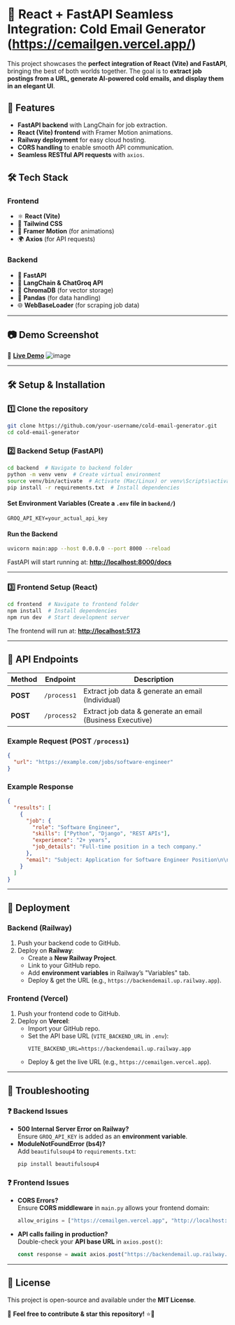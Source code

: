 # 🚀 React + FastAPI Seamless Integration: Cold Email Generator (https://cemailgen.vercel.app/)

This project showcases the **perfect integration of React (Vite) and FastAPI**, bringing the best of both worlds together. The goal is to **extract job postings from a URL, generate AI-powered cold emails, and display them in an elegant UI**.

## 🌟 Features
- **FastAPI backend** with LangChain for job extraction.
- **React (Vite) frontend** with Framer Motion animations.
- **Railway deployment** for easy cloud hosting.
- **CORS handling** to enable smooth API communication.
- **Seamless RESTful API requests** with `axios`.

## 🛠️ Tech Stack
### **Frontend**
- ⚛️ **React (Vite)**
- 🎨 **Tailwind CSS**
- 🚀 **Framer Motion** (for animations)
- 🌍 **Axios** (for API requests)

### **Backend**
- 🐍 **FastAPI**
- 🤖 **LangChain & ChatGroq API**
- 📂 **ChromaDB** (for vector storage)
- 📝 **Pandas** (for data handling)
- 🌐 **WebBaseLoader** (for scraping job data)

---

## 📷 **Demo Screenshot**
🚀 **[Live Demo](https://cemailgen.vercel.app/)** 
![image](https://github.com/user-attachments/assets/2e1d2cde-3057-4392-a96c-f88f82a2fe98)


---

## 🛠️ **Setup & Installation**
### **1️⃣ Clone the repository**
```sh
git clone https://github.com/your-username/cold-email-generator.git
cd cold-email-generator
```

### **2️⃣ Backend Setup (FastAPI)**
```sh
cd backend  # Navigate to backend folder
python -m venv venv  # Create virtual environment
source venv/bin/activate  # Activate (Mac/Linux) or venv\Scripts\activate (Windows)
pip install -r requirements.txt  # Install dependencies
```

#### **Set Environment Variables** (Create a `.env` file in `backend/`)
```
GROQ_API_KEY=your_actual_api_key
```

#### **Run the Backend**
```sh
uvicorn main:app --host 0.0.0.0 --port 8000 --reload
```
FastAPI will start running at: **[http://localhost:8000/docs](http://localhost:8000/docs)**

---

### **3️⃣ Frontend Setup (React)**
```sh
cd frontend  # Navigate to frontend folder
npm install  # Install dependencies
npm run dev  # Start development server
```
The frontend will run at: **[http://localhost:5173](http://localhost:5173)**

---

## 🔄 **API Endpoints**
| Method | Endpoint | Description |
|--------|----------|------------|
| **POST** | `/process1` | Extract job data & generate an email (Individual) |
| **POST** | `/process2` | Extract job data & generate an email (Business Executive) |

### **Example Request (POST `/process1`)**
```json
{
  "url": "https://example.com/jobs/software-engineer"
}
```

### **Example Response**
```json
{
  "results": [
    {
      "job": {
        "role": "Software Engineer",
        "skills": ["Python", "Django", "REST APIs"],
        "experience": "2+ years",
        "job_details": "Full-time position in a tech company."
      },
      "email": "Subject: Application for Software Engineer Position\n\nDear Hiring Manager, ..."
    }
  ]
}
```

---

## 🚀 **Deployment**
### **Backend (Railway)**
1. Push your backend code to GitHub.
2. Deploy on **Railway**:
   - Create a **New Railway Project**.
   - Link to your GitHub repo.
   - Add **environment variables** in Railway’s "Variables" tab.
   - Deploy & get the URL (e.g., `https://backendemail.up.railway.app`).

### **Frontend (Vercel)**
1. Push your frontend code to GitHub.
2. Deploy on **Vercel**:
   - Import your GitHub repo.
   - Set the API base URL (`VITE_BACKEND_URL` in `.env`):
     ```
     VITE_BACKEND_URL=https://backendemail.up.railway.app
     ```
   - Deploy & get the live URL (e.g., `https://cemailgen.vercel.app`).

---

## 📌 **Troubleshooting**
### ❓ **Backend Issues**
- **500 Internal Server Error on Railway?**  
  Ensure `GROQ_API_KEY` is added as an **environment variable**.
- **ModuleNotFoundError (bs4)?**  
  Add `beautifulsoup4` to `requirements.txt`:
  ```sh
  pip install beautifulsoup4
  ```

### ❓ **Frontend Issues**
- **CORS Errors?**  
  Ensure **CORS middleware** in `main.py` allows your frontend domain:
  ```python
  allow_origins = ["https://cemailgen.vercel.app", "http://localhost:5173"]
  ```
- **API calls failing in production?**  
  Double-check your **API base URL** in `axios.post()`:
  ```js
  const response = await axios.post("https://backendemail.up.railway.app/process1", { url });
  ```

---

## 📜 **License**
This project is open-source and available under the **MIT License**.

📩 **Feel free to contribute & star this repository!** ⭐🚀
